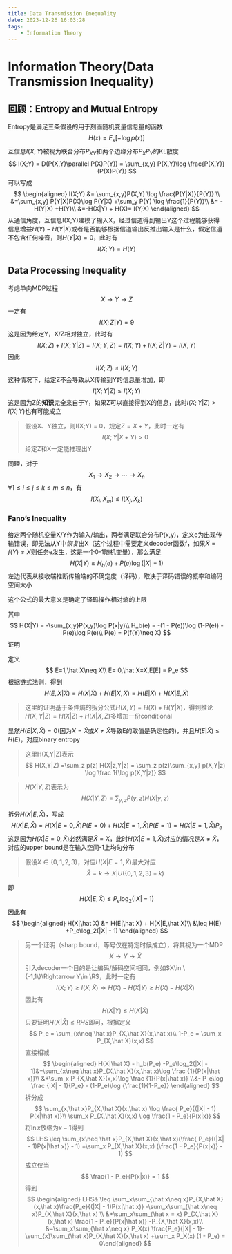 ```yaml
---
title: Data Transmission Inequality
date: 2023-12-26 16:03:28
tags:
    - Information Theory
---
```

# Information Theory(Data Transmission Inequality)

## 回顾：Entropy and Mutual Entropy

Entropy是满足三条假设的用于刻画随机变量信息量的函数
$$
H(x)= E_{x}[-\log p(x)]
$$
互信息$I(X;Y)$被视为联合分布$P_{XY}$和两个边缘分布$P_X P_Y$的KL散度
$$
I(X;Y) = D(P(X,Y)\parallel P(X)P(Y)) = \sum_{x,y} P(X,Y)\log \frac{P(X,Y)}{P(X)P(Y)}
$$
可以写成
$$
\begin{aligned}
I(X;Y) &= \sum_{x,y}P(X,Y) \log \frac{P(Y|X)}{P(Y)} \\
&=\sum_{x,y} P(Y|X)P(X)\log P(Y|X) +\sum_y P(Y) \log \frac{1}{P(Y)}\\ &= -H(Y|X) +H(Y)\\
&=-H(X|Y) + H(X)= I(Y;X)
\end{aligned}
$$
从通信角度，互信息I(X;Y)建模了输入X，经过信道得到输出Y这个过程能够获得信息增益$H(Y)- H(Y|X)$或者是否能够根据信道输出反推出输入是什么，假定信道不包含任何噪音，则$H(Y|X) = 0$，此时有
$$
I(X;Y) = H(Y)
$$

## Data Processing Inequality

考虑单向MDP过程
$$
X\to Y \to Z
$$
一定有
$$
I(X;Z|Y) = 9
$$
这是因为给定Y，X/Z相对独立，此时有
$$
I(X;Z)+ I(X;Y|Z) = I(X;Y,Z) = I(X;Y) + I(X;Z|Y) = I(X,Y)
$$
因此
$$
I(X;Z)\leq I(X;Y)
$$
这种情况下，给定Z不会导致从X传输到Y的信息量增加，即
$$
I(X;Y|Z) \leq I(X;Y)
$$
这是因为Z的**知识**完全来自于Y，如果Z可以直接得到X的信息，此时$I(X;Y|Z)> I(X;Y)$也有可能成立

> 假设X、Y独立，则I(X;Y) = 0，规定$Z = X+Y$，此时一定有
> $$
> I(X;Y|X+Y) > 0
> $$
> 给定Z和X一定能推理出Y

同理，对于
$$
X_1\to X_2\to\cdots \to X_n
$$
$\forall 1\leq i\leq j \leq k \leq m \leq n$，有
$$
I(X_i,X_m)\leq I(X_j ,X_k)
$$

### Fano’s Inequality

给定两个随机变量X/Y作为输入/输出，两者满足联合分布P(x,y)，定义e为出现传输错误，即无法从Y中*恢复*出X（这个过程中需要定义decoder函数f，如果$\hat X=f(Y)\neq X$则任务e发生，这是一个0-1随机变量），那么满足
$$
H(X|Y)\leq H_b(e) +P(e)\log (|X|-1)
$$
左边代表从接收端推断传输端的不确定度（译码），取决于译码错误的概率和编码空间大小

这个公式的最大意义是确定了译码操作相对熵的上限

其中
$$
H(X|Y) = -\sum_{x,y}P(x,y)\log P(x|y)\\
H_b(e) = -(1 - P(e))\log (1-P(e)) - P(e)\log P(e)\\
P(e) = P(f(Y)\neq X)
$$
证明

定义
$$
E=1,\hat X\neq X\\
E= 0,\hat X=X,E[E] = P_e
$$
根据链式法则，得到
$$
H(E,X|\hat X) = H(X|\hat X) + H(E|X,\hat X)= H(E|\hat X) + H(X|E,\hat X)
$$
> 这里的证明基于条件熵的拆分公式$H(X,Y) = H(X)+ H(Y|X)$，得到推论$H(X,Y|Z) = H(X|Z) + H(X|X,Z)$多增加一份conditional

显然$H(E|X,\hat X) = 0$(因为$X=\hat X$或$X\neq \hat X$导致E的取值是确定性的)，并且$H(E|\hat X)\leq H(E)$，对应binary entropy

> 这里H(X,Y|Z)表示
> $$
> H(X,Y|Z) =\sum_z p(z) H(X|z,Y|z) = \sum_z p(z)\sum_{x,y} p(X,Y|z) \log \frac 1{\log p(X,Y|z)}
> $$

> $H(X|Y,Z)$表示为
> $$
> H(X|Y,Z) = \sum_{y,z}P(y,z) H(X|y,z)
> $$

拆分$H(X|E,\hat X)$，写成
$$
H(X|E,\hat X)= H(X|E=0,\hat X) P(E=0)+H(X|E=1,\hat X) P(E=1)= H(X|E=1,\hat X)P_{e}
$$
这是因为$H(X|E=0,\hat X)$必然满足$\hat X= X$，此时$H(X|E=1,\hat X)$对应的情况是$X\neq \hat X$，对应的upper bound是在输入空间-1上均匀分布

> 假设$X \in \{0,1,2,3\}$，对应$H(X|E=1,\hat X)$最大对应
> $$
> \hat X = k\to X|U(\{0,1,2,3\} - k)
> $$

即
$$
H(X|E,\hat X) \leq P_e \log _2{(|X| - 1)}
$$
因此有
$$
\begin{aligned}
H(X|\hat X) &= H(E|\hat X) + H(X|E,\hat X)\\
&\leq H(E) +P_e\log_2(|X| - 1)
\end{aligned}
$$

> 另一个证明（sharp bound，等号仅在特定时候成立），将其视为一个MDP
> $$
> X\to Y\to \hat X
> $$
> 引入decoder一个目的是让编码/解码空间相同，例如$X\in \{-1,1\}\Rightarrow Y\in \R$，此时一定有
> $$
> I(X;Y) \geq I(X;\hat X)\Rightarrow H(X) - H(X|Y)\geq H(X) - H(X|\hat X)
> $$
> 因此有
> $$
> H(X|Y)\leq H(X|\hat X)
> $$
> 只要证明$H(X|\hat X)\leq RHS$即可，根据定义
> $$
> P_e = \sum_{x\neq \hat x}P_{X,\hat X}(x,\hat x)\\
> 1-P_e = \sum_x P_{X,\hat X}(x,x)
> $$
> 直接相减
> $$
> \begin{aligned}
> H(X|\hat X) - h_b(P_e) -P_e\log_2(|X| - 1)&=\sum_{x\neq \hat x}P_{X,\hat X}(x,\hat x)\log \frac {1}{P(x|\hat x)}\\
> &+\sum_x P_{X,\hat X}(x,x)\log \frac {1}{P(x|\hat x)} \\&- P_e\log \frac {|X| - 1}{P_e} - (1-P_e)\log {\frac{1}{1-P_e}}
> \end{aligned}
> $$
> 拆分成
> $$
> \sum_{x,\hat x}P_{X,\hat X}(x,\hat x) \log \frac{ P_e}{(|X| - 1) P(x|\hat x)}\\
> \sum_x P_{X,\hat X}(x,x) \log \frac{1 - P_e}{P(x|x)}
> $$
> 将$\ln x$放缩为$x - 1$得到
> $$
> LHS \leq \sum_{x\neq \hat x}P_{X,\hat X}(x,\hat x)(\frac{ P_e}{(|X| - 1)P(x|\hat x)} - 1) +\sum_x P_{X,\hat X}(x,x) (\frac{1 - P_e}{P(x|x)} - 1)
> $$
> 成立仅当
> $$
> \frac{1 - P_e}{P(x|x)} = 1
> $$
> 得到
> $$
> \begin{aligned}
> LHS& \leq \sum_x\sum_{\hat x\neq x}P_{X,\hat X}(x,\hat x)\frac{P_e}{(|X| - 1)P(x|\hat x)} -\sum_x\sum_{\hat x\neq x}P_{X,\hat X}(x,\hat x) \\
> &+\sum_x\sum_{\hat x = x} P_{X,\hat X}(x,\hat x)
> \frac{1 - P_e}{P(x|\hat x)} -P_{X,\hat X}(x,x)\\
> &=\sum_x\sum_{\hat x\neq x} P_X(x) \frac{P_e}{|X| - 1}-\sum_{x}\sum_{\hat x}P_{X,\hat X}(x,\hat x) +\sum_x P_X(x) (1 - P_e) = 0\end{aligned}
> $$
> 


